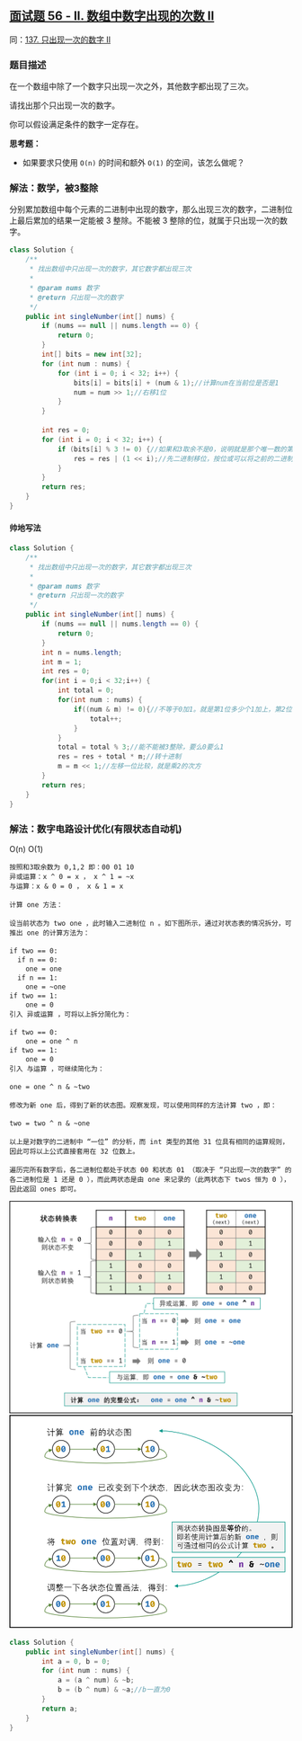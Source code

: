 ## [面试题 56 - II. 数组中数字出现的次数 II](https://leetcode.cn/problems/shu-zu-zhong-shu-zi-chu-xian-de-ci-shu-ii-lcof/)
同：[137. 只出现一次的数字 II](https://leetcode.cn/problems/single-number-ii/description/)


### 题目描述

在一个数组中除了一个数字只出现一次之外，其他数字都出现了三次。

请找出那个只出现一次的数字。

你可以假设满足条件的数字一定存在。

**思考题：**

- 如果要求只使用 `O(n)` 的时间和额外 `O(1)` 的空间，该怎么做呢？

### 解法：数学，被3整除

分别累加数组中每个元素的二进制中出现的数字，那么出现三次的数字，二进制位上最后累加的结果一定能被 3 整除。不能被 3 整除的位，就属于只出现一次的数字。

```java
class Solution {
    /**
     * 找出数组中只出现一次的数字，其它数字都出现三次
     *
     * @param nums 数字
     * @return 只出现一次的数字
     */
    public int singleNumber(int[] nums) {
        if (nums == null || nums.length == 0) {
            return 0;
        }
        int[] bits = new int[32];
        for (int num : nums) {
            for (int i = 0; i < 32; i++) {
                bits[i] = bits[i] + (num & 1);//计算num在当前位是否是1
                num = num >> 1;//右移1位
            }
        }

        int res = 0;
        for (int i = 0; i < 32; i++) {
            if (bits[i] % 3 != 0) {//如果和3取余不是0，说明就是那个唯一数的第i位
                res = res | (1 << i);//先二进制移位，按位或可以将之前的二进制位合并，也就是最后的数
            }
        }
        return res;
    }
}
```
#### 帅地写法
```java
class Solution {
    /**
     * 找出数组中只出现一次的数字，其它数字都出现三次
     *
     * @param nums 数字
     * @return 只出现一次的数字
     */
    public int singleNumber(int[] nums) {
        if (nums == null || nums.length == 0) {
            return 0;
        }
        int n = nums.length;
        int m = 1;
        int res = 0;
        for(int i = 0;i < 32;i++) {
            int total = 0;
            for(int num : nums) {
                if((num & m) != 0){//不等于0加1。就是第1位多少个1加上，第2位多少个1加上
                    total++;
                }
            }
            total = total % 3;//能不能被3整除，要么0要么1
            res = res + total * m;//转十进制
            m = m << 1;//左移一位比较，就是乘2的次方
        }
        return res;
    }
}
```

### 解法：数字电路设计优化(有限状态自动机)
O(n) O(1)
````
按照和3取余数为 0,1,2 即：00 01 10
异或运算：x ^ 0 = x​ ， x ^ 1 = ~x
与运算：x & 0 = 0 ， x & 1 = x

计算 one 方法：

设当前状态为 two one ，此时输入二进制位 n 。如下图所示，通过对状态表的情况拆分，可推出 one 的计算方法为：

if two == 0:
  if n == 0:
    one = one
  if n == 1:
    one = ~one
if two == 1:
    one = 0
引入 异或运算 ，可将以上拆分简化为：

if two == 0:
    one = one ^ n
if two == 1:
    one = 0
引入 与运算 ，可继续简化为：

one = one ^ n & ~two

修改为新 one 后，得到了新的状态图。观察发现，可以使用同样的方法计算 two ，即：

two = two ^ n & ~one

以上是对数字的二进制中 “一位” 的分析，而 int 类型的其他 31 位具有相同的运算规则，因此可将以上公式直接套用在 32 位数上。

遍历完所有数字后，各二进制位都处于状态 00 和状态 01 （取决于 “只出现一次的数字” 的各二进制位是 1 还是 0 ），而此两状态是由 one 来记录的（此两状态下 twos 恒为 0 ），因此返回 ones 即可。
````
<img src="../images/状态转换表.png">
<img src="../images/状态转换图.png">

````java
class Solution {
    public int singleNumber(int[] nums) {
        int a = 0, b = 0;
        for (int num : nums) {
            a = (a ^ num) & ~b;
            b = (b ^ num) & ~a;//b一直为0
        }
        return a;
    }
}
````
